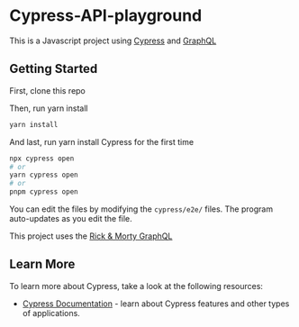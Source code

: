 ﻿# Cypress-API-playground
 
This is a Javascript project using [Cypress](https://www.cypress.io) and [GraphQL](https://graphql.org)

## Getting Started

First, clone this repo

Then, run yarn install
```bash
yarn install
```

And last, run yarn install Cypress for the first time
```bash
npx cypress open
# or
yarn cypress open
# or
pnpm cypress open
```



You can edit the files by modifying the `cypress/e2e/` files. The program auto-updates as you edit the file.

This project uses the [Rick & Morty GraphQL](https://rickandmortyapi.com)

## Learn More

To learn more about Cypress, take a look at the following resources:

- [Cypress Documentation](https://docs.cypress.io) - learn about Cypress features and other types of applications.
